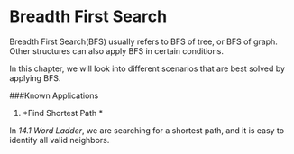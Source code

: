 # Breadth First Search



Breadth First Search(BFS) usually refers to BFS of tree, or BFS of graph. Other structures can also apply BFS in certain conditions.

In this chapter, we will look into different scenarios that are best solved by applying BFS.

###Known Applications

1. *Find Shortest Path *

In *14.1 Word Ladder*, we are searching for a shortest path, and it is easy to identify all valid neighbors.